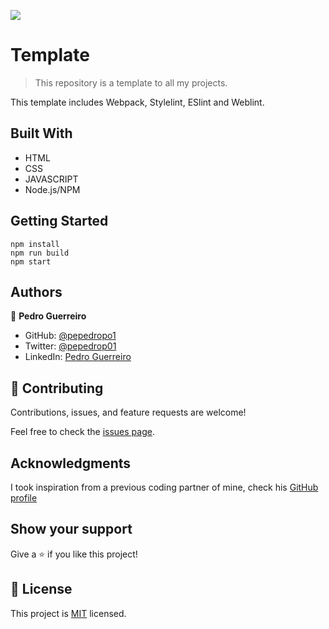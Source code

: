 ![](https://img.shields.io/badge/Microverse-blueviolet)

# Template

> This repository is a template to all my projects.

This template includes Webpack, Stylelint, ESlint and Weblint.

## Built With

- HTML
- CSS
- JAVASCRIPT
- Node.js/NPM

## Getting Started

```
npm install
npm run build
npm start
```

## Authors

👤 **Pedro Guerreiro**

- GitHub: [@pepedropo1](https://github.com/pepedropo1)
- Twitter: [@pepedrop01](https://twitter.com/pepedrop01)
- LinkedIn: [Pedro Guerreiro](https://www.linkedin.com/in/pepedropo1/)

## 🤝 Contributing

Contributions, issues, and feature requests are welcome!

Feel free to check the [issues page](../../issues/).

## Acknowledgments

I took inspiration from a previous coding partner of mine, check his [GitHub profile](https://github.com/ahmedtaa)

## Show your support

Give a ⭐️ if you like this project!

## 📝 License

This project is [MIT](./MIT.md) licensed.
